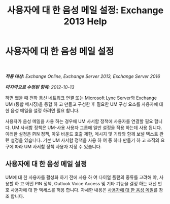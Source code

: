﻿---
title: '사용자에 대 한 음성 메일 설정: Exchange 2013 Help'
TOCTitle: 사용자에 대 한 음성 메일 설정
ms:assetid: 572991d6-0dc7-4a65-b716-ac6acdc5c9c6
ms:mtpsurl: https://technet.microsoft.com/ko-kr/library/JJ673527(v=EXCHG.150)
ms:contentKeyID: 50483155
ms.date: 05/22/2018
mtps_version: v=EXCHG.150
ms.translationtype: MT
---

# 사용자에 대 한 음성 메일 설정

 

_**적용 대상:** Exchange Online, Exchange Server 2013, Exchange Server 2016_

_**마지막으로 수정된 항목:** 2012-10-13_

하면 했을 때 전화 통신 네트워크 연결 또는 Microsoft Lync Server와 Exchange UM (통합 메시징)을 통합 하 고 만들고 구성한 후 필요한 UM 구성 요소를 사용자에 대 한 음성 메일을 설정 하려면 필요 합니다.

사용자가 음성 메일을 사용 하는 경우에 UM 사서함 정책에 사용자를 연결할 필요 합니다. UM 사서함 정책은 UM-사용 사용자 그룹에 일반 설정을 적용 하는데 사용 됩니다. 이러한 설정은 PIN 정책, 아웃 바운드 호출 제한, 메시지 및 기타와 함께 보낼 텍스트 관련 설정을 있습니다. 기본 UM 사서함 정책을 사용 하 여 중 하나 만들기 하 고 조직의 요구에 따라 UM 사서함 정책 사용자 지정 수 있습니다.

## 사용자에 대 한 음성 메일 설정

UM에 대 한 사용자를 활성화 하기 전에 사용 하 여 다이얼 플랜의 종류를 고려해 야, 사용할 하 고 어떤 PIN 정책, Outlook Voice Access 및 기타 기능을 결정 하는 내선 번호 사용자에 대 한 액세스를 허용 합니다. 자세한 내용은 [사용자에 대 한 음성 메일](voice-mail-for-users-exchange-2013-help.md)를 참조 합니다.


